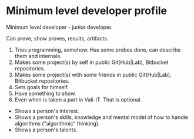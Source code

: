 # Minimum level developer profile

Minimum level developer - junior developer.

Can prove, show proves, results, artifacts.

1. Tries programming, somehow. Has some probes done, can describe them and internals.
2. Makes some project(s) by self in public Git(Hub|Lab), Bitbucket repositories.
3. Makes some project(s) with some friends in public Git(Hub|Lab), Bitbucket repositories.
4. Sets goals for himself.
5. Have something to show.
6. Even when is taken a part in Vali-IT. That is optional.

* Shows a person's interest.
* Shows a person's skills, knowledge and mental model of how to handle algorithms ("algorithmic" thinking).
* Shows a person's talents.
